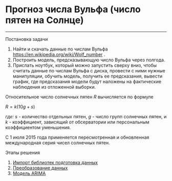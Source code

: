 # Прогноз числа Вульфа (число пятен на Солнце)

***
Постановка задачи
1. Найти и скачать данные по числам Вульфа https://en.wikipedia.org/wiki/Wolf_number .
2. Построить модель, предсказывающую число Вульфа через полгода.
3. Прислать ноутбук, который можно запустить сверху вниз, чтобы считать данные по числам Вульфа с диска, провести с ними нужные манипуляции, обучить модель, получить ее предсказания, вывести график, где предсказания модели будут наложены на фактические наблюдения из отложенной выборки.

Относительное число солнечных пятен $R$ вычисляется по формуле

$R=k(10g+s)$

*где:*
$s$ - количество отдельных пятен,
$g$ - число групп солнечных пятен, и
$k$ - коэффициент, зависящий от обсерватории или персональным коэффициентом уменьшения.

С 1 июля 2015 года применяется пересмотренная и обновленная международная серия чисел солнечных пятен.


Этапы решения

1. [Импорт библиотек подготовка данных](#1)
2. [Преобразование данных](#2)
3. [Модель ARIMA](#3)
